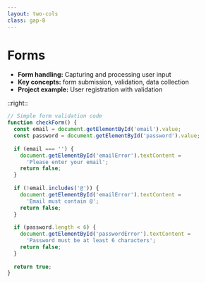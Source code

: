 ```yaml
---
layout: two-cols
class: gap-8
---
```


# Forms

<v-clicks>

- **Form handling:** Capturing and processing user input
- **Key concepts:** form submission, validation, data collection
- **Project example:** User registration with validation

</v-clicks>

::right::

```js {all|1-5|6-11|12-17|18-23|all}
// Simple form validation code
function checkForm() {
  const email = document.getElementById('email').value;
  const password = document.getElementById('password').value;
  
  if (email === '') {
    document.getElementById('emailError').textContent = 
      'Please enter your email';
    return false;
  }
  
  if (!email.includes('@')) {
    document.getElementById('emailError').textContent = 
      'Email must contain @';
    return false;
  }
  
  if (password.length < 6) {
    document.getElementById('passwordError').textContent = 
      'Password must be at least 6 characters';
    return false;
  }
  
  return true;
}
```